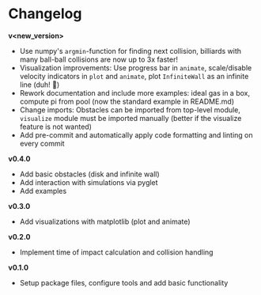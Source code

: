 # Changelog

**v<new_version>**
- Use numpy's `argmin`-function for finding next collision, billiards with many ball-ball collisions are now up to 3x faster!
- Visualization improvements: Use progress bar in `animate`, scale/disable velocity indicators in `plot` and `animate`, plot `InfiniteWall` as an infinite line (duh! 🤦)
- Rework documentation and include more examples: ideal gas in a box, compute pi from pool (now the standard example in README.md)
- Change imports: Obstacles can be imported from top-level module, `visualize` module must be imported manually (better if the visualize feature is not wanted)
- Add pre-commit and automatically apply code formatting and linting on every commit

**v0.4.0**
- Add basic obstacles (disk and infinite wall)
- Add interaction with simulations via pyglet
- Add examples

**v0.3.0**
- Add visualizations with matplotlib (plot and animate)

**v0.2.0**
- Implement time of impact calculation and collision handling

**v0.1.0**
- Setup package files, configure tools and add basic functionality
